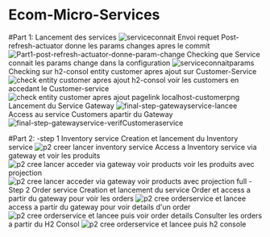 # Ecom-Micro-Services
#Part 1:
Lancement des services 
![serviceconnait](https://github.com/Sara-meh29/Ecom-Micro-Services/assets/129114540/57fab707-3e67-4c6e-97d5-4f09c58937e1)
Envoi requet Post-refresh-actuator donne les params changes apres le commit
![Part1-post-refresh-actuator-donne-param-change](https://github.com/Sara-meh29/Ecom-Micro-Services/assets/129114540/2733b5b4-bdd8-43e9-aa8d-8f22bddf161f)
Checking que Service connait les params change dans la configuration
![serviceconnaitparams](https://github.com/Sara-meh29/Ecom-Micro-Services/assets/129114540/3d59bc8c-4e08-4ff2-b3f6-4200080cb4d8)
Checking sur h2-consol entity customer apres ajout sur Customer-Service
![check entity customer apres ajout h2-consol](https://github.com/Sara-meh29/Ecom-Micro-Services/assets/129114540/97c1f620-a0c0-4a15-8df9-92000fc54b04)
voir les customers en accedant le Customer-service 
![check entity customer apres ajout pagelink localhost-customerpng](https://github.com/Sara-meh29/Ecom-Micro-Services/assets/129114540/cd2751e5-caae-4d1a-b4b7-6bc7c068baf5)
Lancement du Service Gateway
![final-step-gatewayservice-lancee](https://github.com/Sara-meh29/Ecom-Micro-Services/assets/129114540/dd9df0c4-1e8e-4a25-85c4-70e0760a481b)
Access au service Customers apartir du Gateway
![final-step-gatewayservice-verifCustomeraservice](https://github.com/Sara-meh29/Ecom-Micro-Services/assets/129114540/adcb8a33-54d3-4e25-9b3b-18f5b301d89a)

#Part 2:
-step 1 Inventory service 
Creation et lancement du Inventory service 
![p2 creer lancer inventory service](https://github.com/Sara-meh29/Ecom-Micro-Services/assets/129114540/a6aa8879-09bd-4693-b36c-31b3e29f9e89)
Access a Inventory service via gateway et voir les produits 
![p2 cree lancer acceder via gateway voir products](https://github.com/Sara-meh29/Ecom-Micro-Services/assets/129114540/0d4a1750-44b4-4c89-a108-dec34004172d)
voir les produits avec projection
![p2 cree lancer acceder via gateway voir products avec projection full](https://github.com/Sara-meh29/Ecom-Micro-Services/assets/129114540/9d0983b1-fe53-433e-b4ae-d619d849b042)
-Step 2 Order service
Creation et lancement du service Order et access a partir du gateway pour voir les orders 
![p2 cree orderservice et lancee](https://github.com/Sara-meh29/Ecom-Micro-Services/assets/129114540/bbbe6d3c-8bf6-49ca-9e5f-868646fae181)
access a partir du gateway pour voir details d'un order
![p2 cree orderservice et lancee puis voir order details](https://github.com/Sara-meh29/Ecom-Micro-Services/assets/129114540/c904ace3-212d-40a8-ab43-bbb5bf84cc96)
Consulter les orders a partir du H2 Consol 
![p2 cree orderservice et lancee puis h2 console](https://github.com/Sara-meh29/Ecom-Micro-Services/assets/129114540/f70f7e1a-6c75-4084-9da7-fb648f3c76cb)


